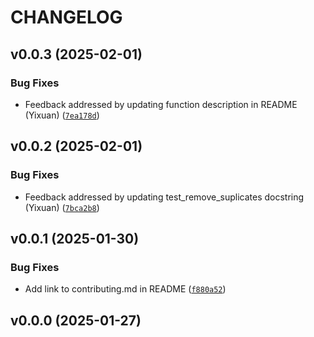 # CHANGELOG


## v0.0.3 (2025-02-01)

### Bug Fixes

- Feedback addressed by updating function description in README (Yixuan)
  ([`7ea178d`](https://github.com/UBC-MDS/wrangle_in_py/commit/7ea178d32af2611a264d2d59bef09e5d975980a3))


## v0.0.2 (2025-02-01)

### Bug Fixes

- Feedback addressed by updating test_remove_suplicates docstring (Yixuan)
  ([`7bca2b8`](https://github.com/UBC-MDS/wrangle_in_py/commit/7bca2b8f402ab917c2efe3ebb19706f2978910ee))


## v0.0.1 (2025-01-30)

### Bug Fixes

- Add link to contributing.md in README
  ([`f880a52`](https://github.com/UBC-MDS/wrangle_in_py/commit/f880a523271a4ca8058e4a841b574d7049157004))


## v0.0.0 (2025-01-27)
